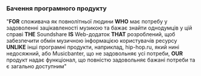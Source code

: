 ### Бачення програмного продукту
"**FOR** споживача як повнолітньої людини **WHO** має потребу у задоволенні зацікавленості музикою та бажає знайти однодумців у цій справі **THE** Soundshare **IS** Web-додаток **THAT** розроблений, щоб забезпечити обмін музичною інформацією користувачів ресурсу **UNLIKE** інші програмні продукти, наприклад, hip-hop.ru, який нині недосяжний, або Musicbanter, що не задовольняє усі потреби, **OUR** продукт надає функціонал, що повністю задовольняє бажані потреби та є загально доступним"
